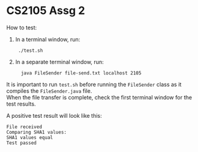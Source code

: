 CS2105 Assg 2
==

How to test:

1. In a terminal window, run:

        ./test.sh

2. In a separate terminal window, run:

         java FileSender file-send.txt localhost 2105

It is important to run `test.sh` before running the `FileSender` class as it compiles the `FileSender.java` file.  
When the file transfer is complete, check the first terminal window for the test results.

A positive test result will look like this:
    
    File received
    Comparing SHA1 values:
    SHA1 values equal
    Test passed

